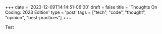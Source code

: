 +++
date = '2023-12-09T14:14:51-06:00'
draft = false
title = 'Thoughts On Coding: 2023 Edition'
type = 'post'
tags = ["tech", "code", "thought", "opinion", "best-practices"]
+++

Test